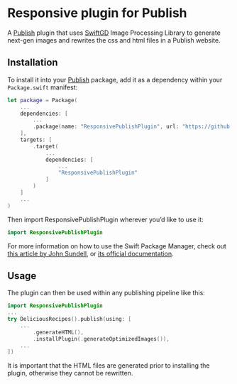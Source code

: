 # Responsive plugin for Publish

A [Publish](https://github.com/johnsundell/publish) plugin that uses [SwiftGD](https://github.com/twostraws/SwiftGD) Image Processing Library to generate next-gen images and rewrites the css and html files in a Publish website.

## Installation

To install it into your [Publish](https://github.com/johnsundell/publish) package, add it as a dependency within your `Package.swift` manifest:

```swift
let package = Package(
    ...
    dependencies: [
        ...
        .package(name: "ResponsivePublishPlugin", url: "https://github.com/Cordt/ResponsivePublishPlugin", .branch("main"))
    ],
    targets: [
        .target(
            ...
            dependencies: [
                ...
                "ResponsivePublishPlugin"
            ]
        )
    ]
    ...
)
```

Then import ResponsivePublishPlugin wherever you’d like to use it:

```swift
import ResponsivePublishPlugin
```

For more information on how to use the Swift Package Manager, check out [this article by John Sundell](https://www.swiftbysundell.com/articles/managing-dependencies-using-the-swift-package-manager), or [its official documentation](https://github.com/apple/swift-package-manager/tree/master/Documentation).

## Usage

The plugin can then be used within any publishing pipeline like this:

```swift
import ResponsivePublishPlugin
...
try DeliciousRecipes().publish(using: [
    ...
        .generateHTML(),
        .installPlugin(.generateOptimizedImages()),
    ...
])
```
It is important that the HTML files are generated prior to installing the plugin, otherwise they cannot be rewritten.
